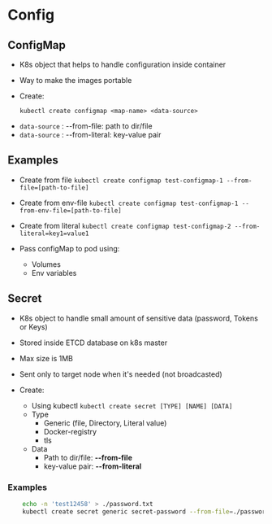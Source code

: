 # Config

## ConfigMap


* K8s object that helps to handle configuration inside container
* Way to make the images portable
* Create:

    ```kubectl create configmap <map-name> <data-source>```

- ```data-source``` : --from-file: path to dir/file  
- ```data-source``` : --from-literal: key-value pair

## Examples

- Create from file
    ```kubectl create configmap test-configmap-1 --from-file=[path-to-file]```
- Create from env-file
    ```kubectl create configmap test-configmap-1 --from-env-file=[path-to-file]```
- Create from literal
    ```kubectl create configmap test-configmap-2 --from-literal=key1=value1```

- Pass configMap to pod using:
  - Volumes
  - Env variables

## Secret

- K8s object to handle small amount of sensitive data (password, Tokens or Keys)
- Stored inside ETCD database on k8s master
- Max size is 1MB
- Sent only to target node when it's needed (not broadcasted)

- Create:
  - Using kubectl
    ```kubectl create secret [TYPE] [NAME] [DATA] ```
  - Type
      - Generic (file, Directory, Literal value)
      - Docker-registry
      - tls
  - Data 
    - Path to dir/file:  **--from-file**
    - key-value pair: **--from-literal**

### Examples

```bash
    echo -n 'test12458' > ./password.txt
    kubectl create secret generic secret-password --from-file=./password.txt
```
